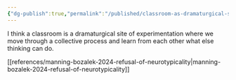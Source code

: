 ```yaml
---
{"dg-publish":true,"permalink":"/published/classroom-as-dramaturgical-site-for-experimentation/","dgPassFrontmatter":true,"noteIcon":""}
---
```


I think a classroom is a dramaturgical site of experimentation where we move through a collective process and learn from each other what else thinking can do.

[[references/manning-bozalek-2024-refusal-of-neurotypicality\|manning-bozalek-2024-refusal-of-neurotypicality]]